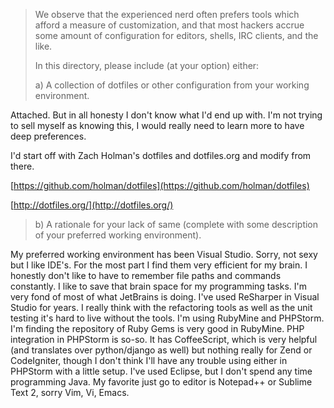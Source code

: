 > We observe that the experienced nerd often prefers tools which afford a measure
> of customization, and that most hackers accrue some amount of configuration for
> editors, shells, IRC clients, and the like.
> 
> In this directory, please include (at your option) either:
> 
>   a) A collection of dotfiles or other configuration from your working
>      environment.

Attached.  But in all honesty I don't know what I'd end up with.  I'm not trying to sell myself as knowing this, I would really need to learn more to have deep preferences.

I'd start off with Zach Holman's dotfiles and dotfiles.org and modify from there.

[https://github.com/holman/dotfiles](https://github.com/holman/dotfiles)

[http://dotfiles.org/](http://dotfiles.org/)

>   b) A rationale for your lack of same (complete with some description
>      of your preferred working environment).

My preferred working environment has been Visual Studio.  Sorry, not sexy but I like IDE's.  For the most part I find them very efficient for my brain.  I honestly don't like to have to remember file paths and commands constantly.  I like to save that brain space for my programming tasks.  I'm very fond of most of what JetBrains is doing.  I've used ReSharper in Visual Studio for years.  I really think with the refactoring tools as well as the unit testing it's hard to live without the tools.  I'm using RubyMine and PHPStorm.  I'm finding the repository of Ruby Gems is very good in RubyMine.  PHP integration in PHPStorm is so-so.  It has CoffeeScript, which is very helpful (and translates over python/django as well) but nothing really for Zend or CodeIgniter, though I don't think I'll have any trouble using either in PHPStorm with a little setup.  I've used Eclipse, but I don't spend any time programming Java.  My favorite just go to editor is Notepad++ or Sublime Text 2, sorry Vim, Vi, Emacs.
